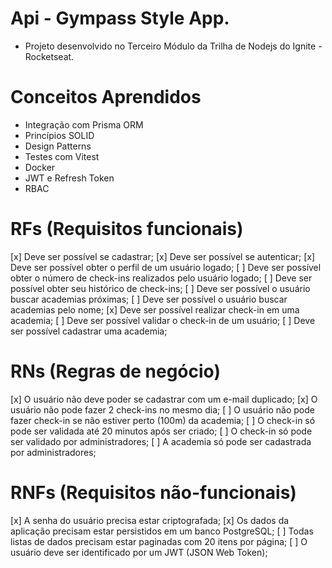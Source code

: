 # Api - Gympass Style App.
- Projeto desenvolvido no Terceiro Módulo da Trilha de Nodejs do Ignite - Rocketseat.

# Conceitos Aprendidos
- Integração com Prisma ORM
- Princípios SOLID
- Design Patterns
- Testes com Vitest
- Docker
- JWT e Refresh Token
- RBAC

# RFs (Requisitos funcionais)
[x] Deve ser possível se cadastrar;
[x] Deve ser possível se autenticar;
[x] Deve ser possível obter o perfil de um usuário logado;
[ ] Deve ser possível obter o número de check-ins realizados pelo usuário logado;
[ ] Deve ser possível obter seu histórico de check-ins;
[ ] Deve ser possível o usuário buscar academias próximas;
[ ] Deve ser possível o usuário buscar academias pelo nome;
[x] Deve ser possível realizar check-in em uma academia;
[ ] Deve ser possível validar o check-in de um usuário;
[ ] Deve ser possível cadastrar uma academia;
 
# RNs (Regras de negócio)
[x] O usuário não deve poder se cadastrar com um e-mail duplicado;
[x] O usuário não pode fazer 2 check-ins no mesmo dia;
[ ] O usuário não pode fazer check-in se não estiver perto (100m) da academia;
[ ] O check-in só pode ser validada até 20 minutos após ser criado;
[ ] O check-in só pode ser validado por administradores;
[ ] A academia só pode ser cadastrada por administradores;

# RNFs (Requisitos não-funcionais)
[x] A senha do usuário precisa estar criptografada;
[x] Os dados da aplicação precisam estar persistidos em um banco PostgreSQL;
[ ] Todas listas de dados precisam estar paginadas com 20 itens por página;
[ ] O usuário deve ser identificado por um JWT (JSON Web Token);